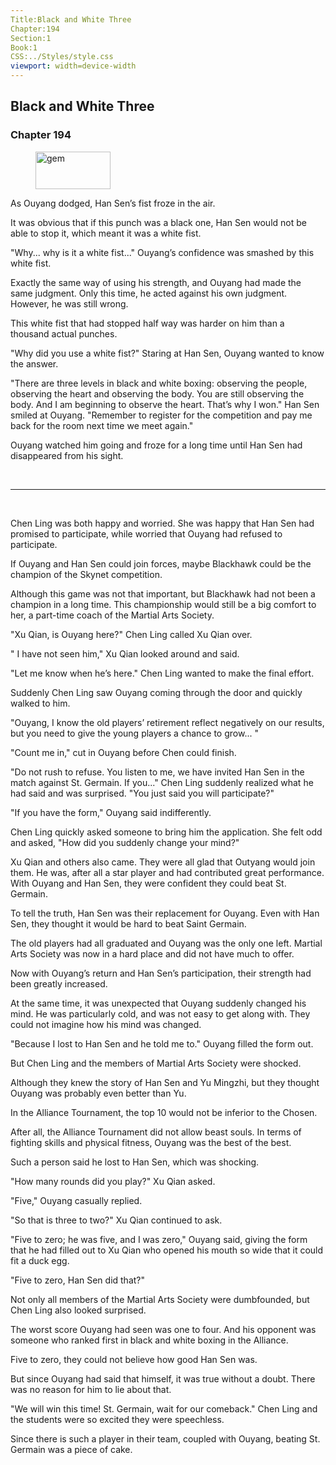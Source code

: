 ```yaml
---
Title:Black and White Three 
Chapter:194 
Section:1 
Book:1 
CSS:../Styles/style.css 
viewport: width=device-width
---
```

  
## Black and White Three
### Chapter 194
  
<figure>
	<img src="../Images/gem.gif" alt="gem" id="gem" width="120" height="60" />
</figure>
  

  
As Ouyang dodged, Han Sen’s fist froze in the air.

It was obvious that if this punch was a black one, Han Sen would not be able to stop it, which meant it was a white fist.

"Why... why is it a white fist..." Ouyang’s confidence was smashed by this white fist.

Exactly the same way of using his strength, and Ouyang had made the same judgment. Only this time, he acted against his own judgment. However, he was still wrong.

This white fist that had stopped half way was harder on him than a thousand actual punches.

"Why did you use a white fist?" Staring at Han Sen, Ouyang wanted to know the answer.

"There are three levels in black and white boxing: observing the people, observing the heart and observing the body. You are still observing the body. And I am beginning to observe the heart. That’s why I won." Han Sen smiled at Ouyang. "Remember to register for the competition and pay me back for the room next time we meet again."

Ouyang watched him going and froze for a long time until Han Sen had disappeared from his sight.

<br>

*****

<br>


Chen Ling was both happy and worried. She was happy that Han Sen had promised to participate, while worried that Ouyang had refused to participate.

If Ouyang and Han Sen could join forces, maybe Blackhawk could be the champion of the Skynet competition.

Although this game was not that important, but Blackhawk had not been a champion in a long time. This championship would still be a big comfort to her, a part-time coach of the Martial Arts Society.

"Xu Qian, is Ouyang here?" Chen Ling called Xu Qian over.

" I have not seen him," Xu Qian looked around and said.

"Let me know when he’s here." Chen Ling wanted to make the final effort.

Suddenly Chen Ling saw Ouyang coming through the door and quickly walked to him.

"Ouyang, I know the old players’ retirement reflect negatively on our results, but you need to give the young players a chance to grow... "

"Count me in," cut in Ouyang before Chen could finish.

"Do not rush to refuse. You listen to me, we have invited Han Sen in the match against St. Germain. If you..." Chen Ling suddenly realized what he had said and was surprised. "You just said you will participate?"

"If you have the form," Ouyang said indifferently.

Chen Ling quickly asked someone to bring him the application. She felt odd and asked, "How did you suddenly change your mind?"

Xu Qian and others also came. They were all glad that Outyang would join them. He was, after all a star player and had contributed great performance. With Ouyang and Han Sen, they were confident they could beat St. Germain.

To tell the truth, Han Sen was their replacement for Ouyang. Even with Han Sen, they thought it would be hard to beat Saint Germain.

The old players had all graduated and Ouyang was the only one left. Martial Arts Society was now in a hard place and did not have much to offer.

Now with Ouyang’s return and Han Sen’s participation, their strength had been greatly increased.

At the same time, it was unexpected that Ouyang suddenly changed his mind. He was particularly cold, and was not easy to get along with. They could not imagine how his mind was changed.

"Because I lost to Han Sen and he told me to." Ouyang filled the form out.

But Chen Ling and the members of Martial Arts Society were shocked.

Although they knew the story of Han Sen and Yu Mingzhi, but they thought Ouyang was probably even better than Yu.

In the Alliance Tournament, the top 10 would not be inferior to the Chosen.

After all, the Alliance Tournament did not allow beast souls. In terms of fighting skills and physical fitness, Ouyang was the best of the best.

Such a person said he lost to Han Sen, which was shocking.

"How many rounds did you play?" Xu Qian asked.

"Five," Ouyang casually replied.

"So that is three to two?" Xu Qian continued to ask.

"Five to zero; he was five, and I was zero," Ouyang said, giving the form that he had filled out to Xu Qian who opened his mouth so wide that it could fit a duck egg.

"Five to zero, Han Sen did that?"

Not only all members of the Martial Arts Society were dumbfounded, but Chen Ling also looked surprised.

The worst score Ouyang had seen was one to four. And his opponent was someone who ranked first in black and white boxing in the Alliance.

Five to zero, they could not believe how good Han Sen was.

But since Ouyang had said that himself, it was true without a doubt. There was no reason for him to lie about that.

"We will win this time! St. Germain, wait for our comeback." Chen Ling and the students were so excited they were speechless.

Since there is such a player in their team, coupled with Ouyang, beating St. Germain was a piece of cake.